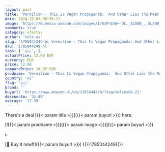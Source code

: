 ```yaml
---
layout: post
title: 'Vermilion - This Is Vegan Propaganda:  And Other Lies the Meat Industry Tells You '
date: 2024-10-03 00:38:23
image: 'https://m.media-amazon.com/images/I/51PnbVW+-DL._SL500_._SL400_.jpg'
comments: true
category: ofertas
author: 'tole.es'
slug: '1785044249-nl Vermilion - This Is Vegan Propaganda: And Other Lies the...'
sku: '1785044249-nl'
tags: [ '🇳🇱', ]
actualPrice: 12.99 EUR
currency: EUR
price: 12.99
comparePrice: 19.95 EUR
prodname: 'Vermilion - This Is Vegan Propaganda:  And Other Lies the Meat Industry Tells You '
country: 'nl'
flag: '🇳🇱'
brand: ''
buyurl: 'https://www.amazon.nl/dp/1785044249/?tag=tolees0b-21'
descuento: '34.89'
average: '12.99'
---
```


There's a deal [{{< param title >}}]({{< param buyurl >}})  here:

[![{{< param prodname >}}]({{< param image >}})]({{< param buyurl >}})

ℹ️:


[🛒 Buy it now!!]({{< param buyurl >}})
{{<world>}}1785044249{{</world>}}
